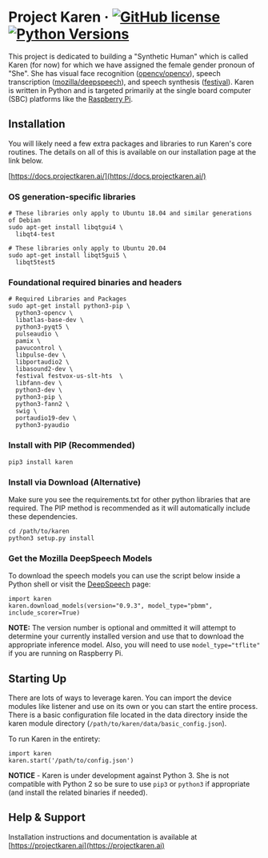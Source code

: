 # Project Karen &middot; [![GitHub license](https://img.shields.io/github/license/lnxusr1/karen)](https://github.com/lnxusr1/karen/blob/master/LICENSE) [![Python Versions](https://img.shields.io/pypi/pyversions/yt2mp3.svg)](https://github.com/lnxusr1/karen/)
This project is dedicated to building a "Synthetic Human" which is called Karen (for now) for which we have assigned the female gender pronoun of "She". She has visual face recognition ([opencv/opencv](https://github.com/opencv/opencv)), speech transcription ([mozilla/deepspeech](https://github.com/mozilla/DeepSpeech)), and speech synthesis ([festival](http://www.cstr.ed.ac.uk/projects/festival/)).  Karen is written in Python and is targeted primarily at the single board computer (SBC) platforms like the [Raspberry Pi](https://www.raspberrypi.org/).

## Installation
You will likely need a few extra packages and libraries to run Karen's core routines.  The details on all of this is available on our installation page at the link below.

[https://docs.projectkaren.ai/](https://docs.projectkaren.ai/)

### OS generation-specific libraries

```
# These libraries only apply to Ubuntu 18.04 and similar generations of Debian
sudo apt-get install libqtgui4 \
  libqt4-test

# These libraries only apply to Ubuntu 20.04
sudo apt-get install libqt5gui5 \
  libqt5test5
```

### Foundational required binaries and headers


```
# Required Libraries and Packages
sudo apt-get install python3-pip \
  python3-opencv \
  libatlas-base-dev \
  python3-pyqt5 \
  pulseaudio \
  pamix \
  pavucontrol \
  libpulse-dev \
  libportaudio2 \
  libasound2-dev \
  festival festvox-us-slt-hts  \
  libfann-dev \
  python3-dev \
  python3-pip \
  python3-fann2 \
  swig \
  portaudio19-dev \
  python3-pyaudio
```

### Install with PIP (Recommended)

```
pip3 install karen
```

### Install via Download (Alternative)

Make sure you see the requirements.txt for other python libraries that are required.  The PIP method is recommended as it will automatically include these dependencies.

```
cd /path/to/karen
python3 setup.py install
```

### Get the Mozilla DeepSpeech Models
To download the speech models you can use the script below inside a Python shell or visit the [DeepSpeech](https://github.com/mozilla/DeepSpeech/releases/latest) page:

```
import karen
karen.download_models(version="0.9.3", model_type="pbmm", include_scorer=True)
```

__NOTE:__  The version number is optional and ommitted it will attempt to determine your currently installed version and use that to download the appropriate inference model.  Also, you will need to use ```model_type="tflite"``` if you are running on Raspberry Pi.

## Starting Up
There are lots of ways to leverage karen.  You can import the device modules like listener and use on its own or you can start the entire process.  There is a basic configuration file located in the data directory inside the karen module directory (```/path/to/karen/data/basic_config.json```).

To run Karen in the entirety:

```
import karen
karen.start('/path/to/config.json')
```

**NOTICE** - Karen is under development against Python 3.  She is not compatible with Python 2 so be sure to use ```pip3``` or ```python3``` if appropriate (and install the related binaries if needed).


## Help &amp; Support
Installation instructions and documentation is available at [https://projectkaren.ai](https://projectkaren.ai)

